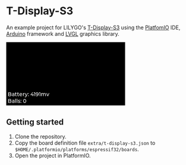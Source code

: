 # T-Display-S3
An example  project for LILYGO's [T-Display-S3](https://www.lilygo.cc/products/t-display-s3) using the [PlatfomIO](https://platformio.org) IDE, [Arduino](https://www.arduino.cc/) framework and [LVGL](https://lvgl.io/) graphics library.

![docs/example.gif](docs/example.gif?raw=true)

## Getting started
1) Clone the repository.
2) Copy the board definition file `extra/t-display-s3.json` to `$HOME/.platformio/platforms/espressif32/boards`.
3) Open the project in PlatformIO.

